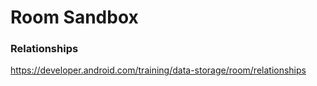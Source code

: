 # Room Sandbox

### Relationships

https://developer.android.com/training/data-storage/room/relationships
